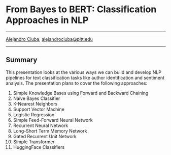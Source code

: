 # From Bayes to BERT: Classification Approaches in NLP
***
[Alejandro Ciuba](https://alejandrociuba.github.io), alejandrociuba@pitt.edu
***
## Summary

This presentation looks at the various ways we can build and develop NLP pipelines for text classification tasks like author identification and sentiment analysis. The presentation plans to cover the following approaches:

1. Simple Knowledge Bases using Forward and Backward Chaining
2. Naive Bayes Classifier
3. K-Nearest Neighbors
4. Support Vector Machine
5. Logistic Regression
6. Simple Feed-Forward Neural Network
7. Recurrent Neural Network
8. Long-Short Term Memory Network
9. Gated Recurrent Unit Network
10. Simple Transformer
11. HuggingFace Classifiers
